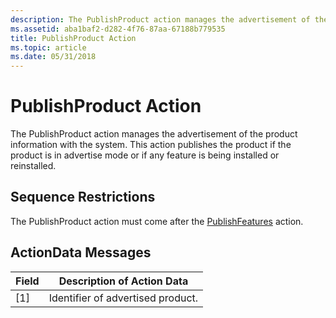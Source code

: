 ```yaml
---
description: The PublishProduct action manages the advertisement of the product information with the system. This action publishes the product if the product is in advertise mode or if any feature is being installed or reinstalled.
ms.assetid: aba1baf2-d282-4f76-87aa-67188b779535
title: PublishProduct Action
ms.topic: article
ms.date: 05/31/2018
---
```


# PublishProduct Action

The PublishProduct action manages the advertisement of the product information with the system. This action publishes the product if the product is in advertise mode or if any feature is being installed or reinstalled.

## Sequence Restrictions

The PublishProduct action must come after the [PublishFeatures](publishfeatures-action.md) action.

## ActionData Messages



| Field | Description of Action Data        |
|-------|-----------------------------------|
| \[1\] | Identifier of advertised product. |



 

 

 



